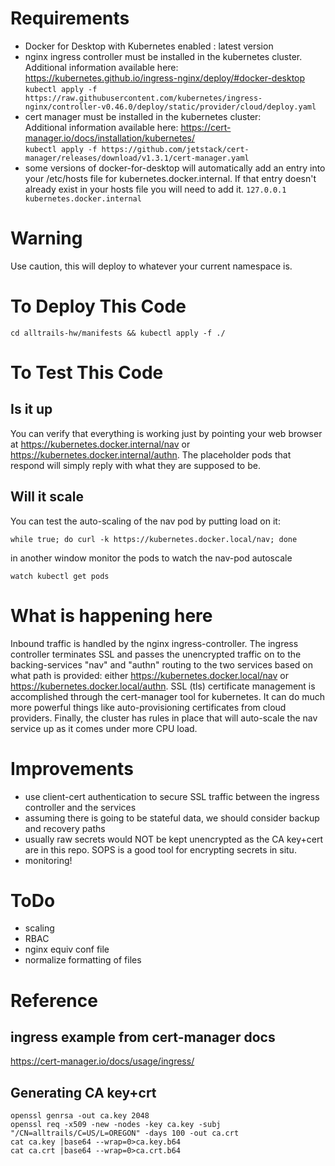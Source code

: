 Requirements
============
- Docker for Desktop with Kubernetes enabled : latest version
- nginx ingress controller must be installed in the kubernetes cluster.  
  Additional information available here: https://kubernetes.github.io/ingress-nginx/deploy/#docker-desktop  
    `kubectl apply -f https://raw.githubusercontent.com/kubernetes/ingress-nginx/controller-v0.46.0/deploy/static/provider/cloud/deploy.yaml`
- cert manager must be installed in the kubernetes cluster:  
  Additional information available here: https://cert-manager.io/docs/installation/kubernetes/  
    `kubectl apply -f https://github.com/jetstack/cert-manager/releases/download/v1.3.1/cert-manager.yaml`
- some versions of docker-for-desktop will automatically add an entry into your /etc/hosts file for kubernetes.docker.internal. If that entry doesn't already exist in your hosts file you will need to add it.
    ```127.0.0.1       kubernetes.docker.internal```

Warning
=======
Use caution, this will deploy to whatever your current namespace is.

To Deploy This Code
===================
    cd alltrails-hw/manifests && kubectl apply -f ./

To Test This Code
=================

Is it up
--------
You can verify that everything is working just by pointing your web browser at https://kubernetes.docker.internal/nav or https://kubernetes.docker.internal/authn. The placeholder pods that respond will simply reply with what they are supposed to be.

Will it scale
-------------
You can test the auto-scaling of the nav pod by putting load on it:

    while true; do curl -k https://kubernetes.docker.local/nav; done

in another window monitor the pods to watch the nav-pod autoscale

    watch kubectl get pods

What is happening here
======================
Inbound traffic is handled by the nginx ingress-controller. The ingress controller terminates SSL and passes the unencrypted traffic on to the backing-services "nav" and "authn" routing to the two services based on what path is provided: either https://kubernetes.docker.local/nav or https://kubernetes.docker.local/authn. SSL (tls) certificate management is accomplished through the cert-manager tool for kubernetes. It can do much more powerful things like auto-provisioning certificates from cloud providers. Finally, the cluster has rules in place that will auto-scale the nav service up as it comes under more CPU load.

Improvements
============
- use client-cert authentication to secure SSL traffic between the ingress controller and the services
- assuming there is going to be stateful data, we should consider backup and recovery paths
- usually raw secrets would NOT be kept unencrypted as the CA key+cert are in this repo. SOPS is a good tool for encrypting secrets in situ.
- monitoring!

ToDo
====
- scaling
- RBAC
- nginx equiv conf file
- normalize formatting of files

Reference
=========

## ingress example from cert-manager docs
https://cert-manager.io/docs/usage/ingress/

## Generating CA key+crt
    openssl genrsa -out ca.key 2048
    openssl req -x509 -new -nodes -key ca.key -subj "/CN=alltrails/C=US/L=OREGON" -days 100 -out ca.crt
    cat ca.key |base64 --wrap=0>ca.key.b64
    cat ca.crt |base64 --wrap=0>ca.crt.b64
